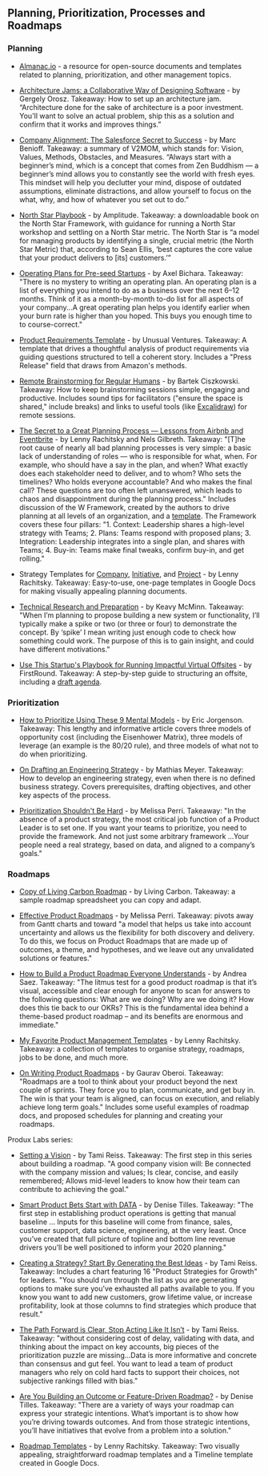 ## Planning, Prioritization, Processes and Roadmaps

### Planning
- [Almanac.io](https://almanac.io/home) - a resource for open-source documents and templates related to planning, prioritization, and other management topics.

- [Architecture Jams: a Collaborative Way of Designing Software](https://blog.pragmaticengineer.com/software-architecture-jams/) - by Gergely Orosz. Takeaway: How to set up an architecture jam. “Architecture done for the sake of architecture is a poor investment. You'll want to solve an actual problem, ship this as a solution and confirm that it works and improves things.”

- [Company Alignment: The Salesforce Secret to Success](https://www.salesforce.com/blog/how-to-create-alignment-within-your-company/) - by Marc Benioff. Takeaway: a summary of V2MOM, which stands for: Vision, Values, Methods, Obstacles, and Measures. “Always start with a beginner’s mind, which is a concept that comes from Zen Buddhism — a beginner’s mind allows you to constantly see the world with fresh eyes. This mindset will help you declutter your mind, dispose of outdated assumptions, eliminate distractions, and allow yourself to focus on the what, why, and how of whatever you set out to do.”

- [North Star Playbook](https://amplitude.com/north-star) - by Amplitude. Takeaway: a downloadable book on the North Star Framework, with guidance for running a North Star workshop and settling on a North Star metric. The North Star is “a model for managing products by identifying a single, crucial metric (the North Star Metric) that, according to Sean Ellis, ‘best captures the core value that your product delivers to [its] customers.’”

- [Operating Plans for Pre-seed Startups](https://blog.bolt.io/operating-plans/) - by Axel Bichara. Takeaway: "There is no mystery to writing an operating plan. An operating plan is a list of everything you intend to do as a business over the next 6–12 months. Think of it as a month-by-month to-do list for all aspects of your company...A great operating plan helps you identify earlier when your burn rate is higher than you hoped. This buys you enough time to to course-correct."

- [Product Requirements Template](https://docs.google.com/document/d/1TAPT8b2g1JQdoNcc9ssahGgWUp96X8_BWJ59zA7_E40/edit#heading=h.835a8667i59f) - by Unusual Ventures. Takeaway: A template that drives a thoughtful analysis of product requirements via guiding questions structured to tell a coherent story. Includes a "Press Release" field that draws from Amazon's methods.

- [Remote Brainstorming for Regular Humans](https://bartekci.substack.com/p/remote-brainstorming-for-regular) - by Bartek Ciszkowski. Takeaway: How to keep brainstorming sessions simple, engaging and productive. Includes sound tips for facilitators ("ensure the space is shared," include breaks) and links to useful tools (like [Excalidraw](https://github.com/excalidraw/excalidraw)) for remote sessions.

- [The Secret to a Great Planning Process — Lessons from Airbnb and Eventbrite](https://firstround.com/review/the-secret-to-a-great-planning-process-lessons-from-airbnb-and-eventbrite/) - by Lenny Rachitsky and Nels Gilbreth. Takeaway: "[T]he root cause of nearly all bad planning processes is very simple: a basic lack of understanding of roles — who is responsible for what, when. For example, who should have a say in the plan, and when? What exactly does each stakeholder need to deliver, and to whom? Who sets the timelines? Who holds everyone accountable? And who makes the final call? These questions are too often left unanswered, which leads to chaos and disappointment during the planning process." Includes discussion of the W Framework, created by the authors to drive planning at all levels of an organization, and a [template](https://docs.google.com/document/d/1JI73WrGplrhNE46aLyRD_B74gEynI77EPgXn1ic6WeQ/edit#). The Framework covers these four pillars: "1. Context: Leadership shares a high-level strategy with Teams; 2. Plans: Teams respond with proposed plans; 3. Integration: Leadership integrates into a single plan, and shares with Teams; 4. Buy-in: Teams make final tweaks, confirm buy-in, and get rolling."

- Strategy Templates for [Company](https://docs.google.com/document/d/1JI73WrGplrhNE46aLyRD_B74gEynI77EPgXn1ic6WeQ/edit), [Initiative](https://docs.google.com/document/d/1RQWuvWDgcAv1ylksFXtiwhuTbHLcL1byIcoXsbCQfic/edit#heading=h.b2dsyhbkdvd1), and [Project](https://docs.google.com/document/d/1541V32QgSwyCFWxtiMIThn-6n-2s7fVWztEWVa970uo/edit) - by Lenny Rachitsky. Takeaway: Easy-to-use, one-page templates in Google Docs for making visually appealing planning documents.

- [Technical Research and Preparation](https://keavy.com/work/technical-preparation/) - by Keavy McMinn. Takeaway: "When I’m planning to propose building a new system or functionality, I’ll typically make a spike or two (or three or four) to demonstrate the concept. By ‘spike’ I mean writing just enough code to check how something could work. The purpose of this is to gain insight, and could have different motivations."

- [Use This Startup's Playbook for Running Impactful Virtual Offsites](https://firstround.com/review/use-this-startups-playbook-for-running-impactful-virtual-offsites/) - by FirstRound. Takeaway: A step-by-step guide to structuring an offsite, including a [draft agenda](https://drive.google.com/file/d/1RIgi5ucj11mMzsUZos-Vfl_px2SRqf-4/view).

### Prioritization

- [How to Prioritize Using These 9 Mental Models](https://medium.com/evergreen-business-weekly/how-to-prioritize-using-these-9-mental-models-daef8f03dd93) - by Eric Jorgenson. Takeaway: This lengthy and informative article covers three models of opportunity cost (including the Eisenhower Matrix), three models of leverage (an example is the 80/20 rule), and three models of what not to do when prioritizing. 

- [On Drafting an Engineering Strategy](https://www.paperplanes.de/2020/1/31/on-drafting-an-engineering-strategy.html) - by Mathias Meyer. Takeaway: How to develop an engineering strategy, even when there is no defined business strategy. Covers prerequisites, drafting objectives, and other key aspects of the process.

- [Prioritization Shouldn't Be Hard](https://melissaperri.com/blog/2019/10/31/prioritization) - by Melissa Perri. Takeaway: "In the absence of a product strategy, the most critical job function of a Product Leader is to set one. If you want your teams to prioritize, you need to provide the framework. And not just some arbitrary framework ...Your people need a real strategy, based on data, and aligned to a company’s goals."

### Roadmaps
- [Copy of Living Carbon Roadmap](https://docs.google.com/spreadsheets/d/1wq5mRptgiixUawLtS4ley66NZxUS6VKRg2FoJeCPQzM/edit#gid=0) - by Living Carbon. Takeaway: a sample roadmap spreadsheet you can copy and adapt.

- [Effective Product Roadmaps](https://melissaperri.com/blog/2017/02/15/product-roadmaps) - by Melissa Perri. Takeaway: pivots away from Gantt charts and toward "a model that helps us take into account uncertainty and allows us the flexibility for both discovery and delivery. To do this, we focus on Product Roadmaps that are made up of outcomes, a theme, and hypotheses, and we leave out any unvalidated solutions or features."

- [How to Build a Product Roadmap Everyone Understands](https://www.prodpad.com/blog/how-to-build-a-product-roadmap-everyone-understands/) - by Andrea Saez. Takeaway: "The litmus test for a good product roadmap is that it’s visual, accessible and clear enough for anyone to scan for answers to the following questions: What are we doing? Why are we doing it? How does this tie back to our OKRs? This is the fundamental idea behind a theme-based product roadmap – and its benefits are enormous and immediate."

- [My Favorite Product Management Templates](https://www.lennyrachitsky.com/p/my-favorite-templates-issue-37) - by Lenny Rachitsky. Takeaway: a collection of templates to organise strategy, roadmaps, jobs to be done, and much more.

- [On Writing Product Roadmaps](https://goberoi.com/on-writing-product-roadmaps-a4d72f96326c) - by Gaurav Oberoi. Takeaway: "Roadmaps are a tool to think about your product beyond the next couple of sprints. They force you to plan, communicate, and get buy in. The win is that your team is aligned, can focus on execution, and reliably achieve long term goals." Includes some useful examples of roadmap docs, and proposed schedules for planning and creating your roadmaps. 

Produx Labs series:
- [Setting a Vision](https://medium.com/the-produx-labs/annual-planning-that-doesnt-suck-55acc8daea6e) - by Tami Reiss. Takeaway: The first step in this series about building a roadmap. "A good company vision will: Be connected with the company mission and values; Is clear, concise, and easily remembered; Allows mid-level leaders to know how their team can contribute to achieving the goal."
- [Smart Product Bets Start with DATA](https://medium.com/the-produx-labs/smart-product-bets-start-with-data-67b5239d200b) - by Denise Tilles. Takeaway: "The first step in establishing product operations is getting that manual baseline ... Inputs for this baseline will come from finance, sales, customer support, data science, engineering, at the very least. Once you’ve created that full picture of topline and bottom line revenue drivers you’ll be well positioned to inform your 2020 planning."
- [Creating a Strategy? Start By Generating the Best Ideas](https://medium.com/the-produx-labs/creating-a-strategy-start-by-generating-the-best-ideas-d8986e0fa9ba) - by Tami Reiss. Takeaway: Includes a chart featuring 16 "Product Strategies for Growth" for leaders. "You should run through the list as you are generating options to make sure you’ve exhausted all paths available to you. If you know you want to add new customers, grow lifetime value, or increase profitability, look at those columns to find strategies which produce that result."
- [The Path Forward is Clear, Stop Acting Like It Isn’t](https://medium.com/the-produx-labs/the-path-forward-is-clear-stop-acting-like-it-isnt-5389b0eafcbd) - by Tami Reiss. Takeaway: "without considering cost of delay, validating with data, and thinking about the impact on key accounts, big pieces of the prioritization puzzle are missing...Data is more informative and concrete than consensus and gut feel. You want to lead a team of product managers who rely on cold hard facts to support their choices, not subjective rankings filled with bias." 
- [Are You Building an Outcome or Feature-Driven Roadmap?](https://medium.com/the-produx-labs/are-you-building-an-outcome-or-feature-driven-roadmap-903d632a04c7) - by Denise Tilles. Takeaway: "There are a variety of ways your roadmap can express your strategic intentions. What’s important is to show how you’re driving towards outcomes. And from those strategic intentions, you’ll have initiatives that evolve from a problem into a solution."

- [Roadmap Templates](https://docs.google.com/spreadsheets/d/1zlx3RuidNOW40Zf7gh07p2SqoR53Ungv9JFT-PhHwxI/edit#gid=184965050) - by Lenny Rachitsky. Takeaway: Two visually appealing, straightforward roadmap templates and a Timeline template created in Google Docs.
